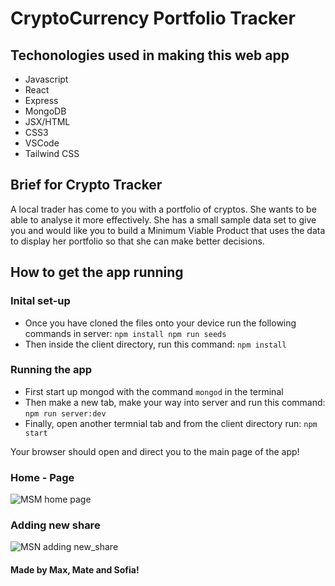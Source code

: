 # CryptoCurrency Portfolio Tracker

## Techonologies used in making this web app

- Javascript
- React
- Express
- MongoDB
- JSX/HTML
- CSS3
- VSCode
- Tailwind CSS

## Brief for Crypto Tracker

A local trader has come to you with a portfolio of cryptos. She wants to be able to analyse it more effectively. She has a small sample data set to give you and would like you to build a Minimum Viable Product that uses the data to display her portfolio so that she can make better decisions.

## How to get the app running

### Inital set-up

- Once you have cloned the files onto your device run the following commands in server: `npm install npm run seeds`
- Then inside the client directory, run this command: `npm install`

### Running the app

- First start up mongod with the command `mongod` in the terminal
- Then make a new tab, make your way into server and run this command: `npm run server:dev`
- Finally, open another termnial tab and from the client directory run: `npm start`

Your browser should open and direct you to the main page of the app!

### Home - Page

![MSM home page](https://user-images.githubusercontent.com/78152844/182178843-c36f5a6e-d73f-47bd-98cb-b7592ccbdab8.png)

### Adding new share

![MSN adding new_share](https://user-images.githubusercontent.com/78152844/182178993-a9696e03-928a-4a84-99d0-7f3de81746ea.png)


#### Made by Max, Mate and Sofia!




